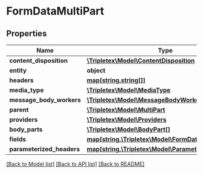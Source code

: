 # FormDataMultiPart

## Properties
Name | Type | Description | Notes
------------ | ------------- | ------------- | -------------
**content_disposition** | [**\Tripletex\Model\ContentDisposition**](ContentDisposition.md) |  | [optional] 
**entity** | **object** |  | [optional] 
**headers** | [**map[string,string[]]**](array.md) |  | [optional] 
**media_type** | [**\Tripletex\Model\MediaType**](MediaType.md) |  | [optional] 
**message_body_workers** | [**\Tripletex\Model\MessageBodyWorkers**](MessageBodyWorkers.md) |  | [optional] 
**parent** | [**\Tripletex\Model\MultiPart**](MultiPart.md) |  | [optional] 
**providers** | [**\Tripletex\Model\Providers**](Providers.md) |  | [optional] 
**body_parts** | [**\Tripletex\Model\BodyPart[]**](BodyPart.md) |  | [optional] 
**fields** | [**map[string,\Tripletex\Model\FormDataBodyPart[]]**](array.md) |  | [optional] 
**parameterized_headers** | [**map[string,\Tripletex\Model\ParameterizedHeader[]]**](array.md) |  | [optional] 

[[Back to Model list]](../../README.md#documentation-for-models) [[Back to API list]](../../README.md#documentation-for-api-endpoints) [[Back to README]](../../README.md)

